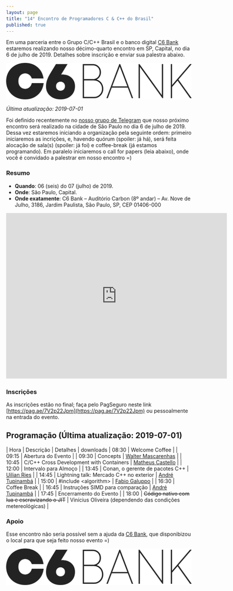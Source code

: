 ```yaml
---
layout: page
title: "14° Encontro de Programadores C & C++ do Brasil"
published: true
---
```

Em uma parceria entre o Grupo C/C++ Brasil e o banco digital [C6 Bank](https://www.c6bank.com.br/) estaremos realizando nosso décimo-quarto encontro em SP, Capital, no dia 6 de julho de 2019. Detalhes sobre inscrição e enviar sua palestra abaixo.

![](/encontros/images/Marca_C6BANK_positivo.png)

*Última atualização: 2019-07-01*

Foi definido recentemente no [nosso grupo de Telegram](https://t.me/ccppbrasil) que nosso próximo encontro será realizado na cidade de São Paulo no dia 6 de julho de 2019. Dessa vez estaremos iniciando a organização pela seguinte ordem: primeiro iniciaremos as incrições, e, havendo quórum (spoiler: já há), será feita alocação de sala(s) (spoiler: já foi) e coffee-break (já estamos programando). Em paralelo iniciaremos o call for papers (leia abaixo), onde você é convidado a palestrar em nosso encontro =)

### Resumo

 - **Quando**: 06 (seis) do 07 (julho) de 2019.
 - **Onde**: São Paulo, Capital.
 - **Onde exatamente**: C6 Bank – Auditório Carbon (8º andar) – Av. Nove de Julho, 3186, Jardim Paulista, São Paulo, SP, CEP 01406-000

<iframe src="https://www.google.com/maps/embed?pb=!1m18!1m12!1m3!1d3657.019192111437!2d-46.66216288457324!3d-23.567754184679742!2m3!1f0!2f0!3f0!3m2!1i1024!2i768!4f13.1!3m3!1m2!1s0x94ce597e06e2bff3%3A0x3dbf7d7bd39681d1!2sC6+Bank!5e0!3m2!1sen!2sbr!4v1557931957368!5m2!1sen!2sbr" width="600" height="450" frameborder="0" style="border:0" allowfullscreen></iframe>

### Inscrições

As inscrições estão no final; faça pelo PagSeguro neste link [https://pag.ae/7V2p22Jpm](https://pag.ae/7V2p22Jpm) ou pessoalmente na entrada do evento.

## Programação (Última atualização: 2019-07-01)

| Hora  | Descrição                                        | Detalhes | downloads
| 08:30 | Welcome Coffee                                   | 
| 09:15 | Abertura do Evento                               | 
| 09:30 | Concepts                                         | [Walter Mascarenhas](http://www.ime.usp.br/~walterfm) |
| 10:45 | C/C++ Cross Development with Containers          | [Matheus Castello](http://www.castello.eng.br/) |
| 12:00 | Intervalo para Almoço                            |
| 13:45 | Conan, o gerente de pacotes C++                  | [Uilian Ries](https://uilianries.github.io/) |
| 14:45 | Lightning talk: Mercado C++ no exterior          | [André Tupinambá](https://github.com/andrelrt) |
| 15:00 | #include &lt;algorithm&gt;                       | [Fabio Galuppo](https://github.com/fabiogaluppo) |
| 16:30 | Coffee Break                                     |
| 16:45 | Instruções SIMD para comparação                  | [André Tupinambá](https://github.com/andrelrt) |
| 17:45 | Encerramento do Evento                           | 
| 18:00 | ~~Código nativo com lua e escravizando o JIT~~   | Vinícius Oliveira (dependendo das condições metereológicas) |

### Apoio

Esse encontro não seria possível sem a ajuda da [C6 Bank](https://www.c6bank.com.br/), que disponibizou o local para que seja feito nosso evento =)

![](/encontros/images/Marca_C6BANK_positivo.png)

